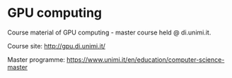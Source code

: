 # GPU computing
Course material of GPU computing - master course held @ di.unimi.it.  

Course site: http://gpu.di.unimi.it/

Master programme: https://www.unimi.it/en/education/computer-science-master
